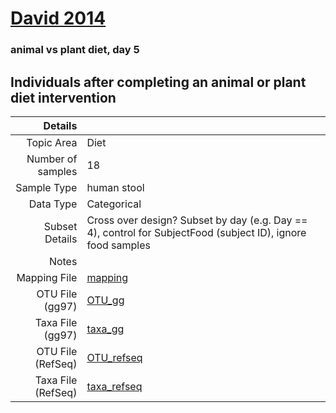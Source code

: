 # [David 2014]( ../docs/david.html )

### animal vs plant diet, day 5
## Individuals after completing an animal or plant diet intervention

| Details        |             |
| -------------: |-------------|
| Topic Area | Diet
| Number of samples | 18
| Sample Type | human stool
| Data Type | Categorical
| Subset Details | Cross over design? Subset by day (e.g. Day == 4), control for SubjectFood (subject ID), ignore food samples
| Notes | 
| Mapping File | [mapping]( ../datasets/david/mapping.txt)
| OTU File (gg97) | [OTU_gg]( ../datasets/david/gg/otutable.txt)
| Taxa File (gg97) | [taxa_gg]( ../datasets/david/gg/taxatable.txt)
| OTU File (RefSeq) | [OTU_refseq]( ../datasets/david/refseq/otutable.txt)
| Taxa File (RefSeq) | [taxa_refseq]( ../datasets/david/refseq/taxatable.txt)